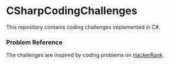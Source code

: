 # CSharpCodingChallenges

This repository contains coding challenges implemented in C#.

### Problem Reference
The challenges are inspired by coding problems on [HackerRank](https://www.hackerrank.com/).